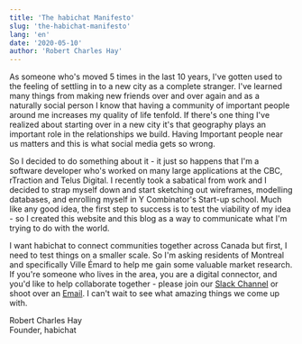 ```yaml
---
title: 'The habichat Manifesto'
slug: 'the-habichat-manifesto'
lang: 'en'
date: '2020-05-10'
author: 'Robert Charles Hay'
---
```


As someone who's moved 5 times in the last 10 years, I've gotten used to the feeling of settling in to a new city as a complete stranger. I've learned many things from making new friends over and over again and as a naturally social person I know that having a community of important people around me increases my quality of life tenfold. If there's one thing I've realized about starting over in a new city it's that geography plays an important role in the relationships we build. Having Important people near us matters and this is what social media gets so wrong.

So I decided to do something about it - it just so happens that I'm a software developer who's worked on many large applications at the CBC, rTraction and Telus Digital. I recently took a sabatical from work and I decided to strap myself down and start sketching out wireframes, modelling databases, and enrolling myself in Y Combinator's Start-up school. Much like any good idea, the first step to success is to test the viability of my idea - so I created this website and this blog as a way to communicate what I'm trying to do with the world. 

I want habichat to connect communities together across Canada but first, I need to test things on a smaller scale. So I'm asking residents of Montreal and specifically Ville Émard to help me gain some valuable market research. If you're someone who lives in the area, you are a digital connector, and you'd like to help collaborate together - please join our [Slack Channel](http://slack.habi.chat/) 
 or shoot over an [Email](mailto:hello@habi.chat). I can't wait to see what amazing things we come up with. 

Robert Charles Hay
<br>Founder, habichat

